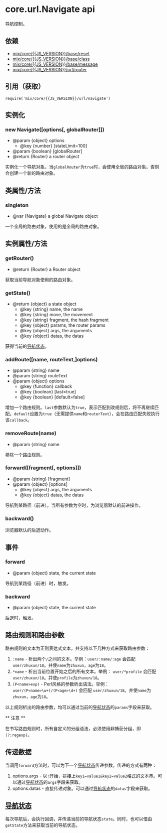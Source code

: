 # core.url.Navigate **api**

导航控制。

## 依赖

* [mix/core/{{JS_VERSION}}/base/reset](#js/api/core_base_reset)
* [mix/core/{{JS_VERSION}}/base/class](#js/api/core_base_class)
* [mix/core/{{JS_VERSION}}/base/message](#js/api/core_base_message)
* [mix/core/{{JS_VERSION}}/url/router](#js/api/core_url_router)

## 引用（获取）

`require('mix/core/{{JS_VERSION}}/url/navigate')`  

## 实例化

### new Navigate([options[, globalRouter]])

* @param {object} options
	* @key {number} [stateLimit=100]
* @param {boolean} [globalRouter]
* @return {Router} a router object

实例化一个导航对象。当`globalRouter`为`true`时，会使用全局的路由对象。否则会创建一个新的路由对象。

## 类属性/方法

### singleton

* @var {Navigate} a global Navigate object

一个全局的路由对象，使用的是全局的路由对象。

## 实例属性/方法

### getRouter()

* @return {Router} a Router object

获取当前导航对象使用的路由对象。

### getState()

* @return {object} a state object
	* @key {string} name, the name
	* @key {string} move, the movement
	* @key {string} fragment, the hash fragment
	* @key {object} params, the router params
	* @key {object} args, the arguments
	* @key {object} datas, the datas

获得当前的[导航状态](#state)。

### addRoute([name, routeText,]options)

* @param {string} name
* @param {string} routeText
* @param {object} options
	* @key {function} callback
	* @key {boolean} [last=true]
	* @key {boolean} [default=false]

增加一个路由规则。`last`参数默认为`true`，表示匹配到改规则后，将不再继续匹配。`default`设置为`true`（无需提供`name`和`routerText`），会在路由匹配失败执行该`callback`。

### removeRoute(name)

* @param {string} name

移除一个路由规则。

### forward([fragment[, options]])

* @param {string} [fragment]
* @param {object} [options]
	* @key {object} args, the arguments
	* @key {object} datas, the datas

导航到某路径（前进）。当所有参数为空时，为浏览器默认的前进操作。

### backward()

浏览器默认的后退动作。

## 事件

### forward

* @param {object} state, the current state

导航到某路径（前进）时，触发。

### backward

* @param {object} state, the current state

后退时，触发。

## 路由规则和路由参数

路由规则的文本为正则表达式文本，并支持以下几种方式来获取路由参数：

1. `:name` - 析出两个`/`之间的文本。举例：`user/:name/:age` 会匹配 `user/zhuxun/18`。并使`name`为`zhuxun`，`age`为`18`。
2. `*name` - 析出当前位置开始之后的所有文本。举例： `user/*profile` 会匹配 `user/zhuxun/18`。并使`profile`为`zhuxun/18`。
3. `(P<name>exp)` - Perl风格的参数析出语法。举例：`user/(P<name>\w+)/(P<age>\d+)` 会匹配 `user/zhuxun/18`。并使`name`为`zhuxun`，`age`为`18`。

以上规则析出的路由参数，均可以通过当前的[导航状态](#state)的`params`字段来获取。

** 注意 ** 

在书写路由规则时，所有自定义的分组语法，必须使用非捕获分组，即`(?:regexp)`。

## 传递数据

当调用`forward`方法时，可以为下一个[导航状态](#state)传递参数。传递的方式有两种：

1. options.args - 以`!`开始，拼接上`key1=value1&key2=value2`格式的文本串。可以通过[导航状态](#state)的`args`字段来获取。
2. options.datas - 直接传递对象。可以通过[导航状态](#state)的`datas`字段来获取。

## [导航状态](#state)

每次导航后，会执行回调，并传递当前的导航状态`state`。同时，也可以借由`getState`方法来获取当前的导航状态。
